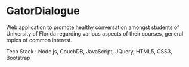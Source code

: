 # GatorDialogue
Web application to promote healthy conversation amongst students of University of Florida regarding various aspects of their courses, general topics of common interest.

Tech Stack : Node.js, CouchDB, JavaScript, JQuery, HTML5, CSS3, Bootstrap
